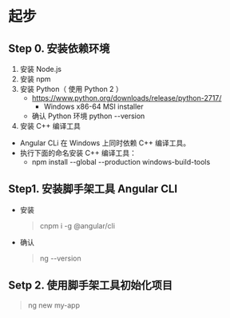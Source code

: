 # 起步
## Step 0. 安装依赖环境

1. 安装 Node.js
2. 安装 npm
3. 安装 Python（ 使用 Python 2 ）
   - https://www.python.org/downloads/release/python-2717/
     - Windows x86-64 MSI installer
   - 确认 Python 环境 python --version
4. 安装 C++ 编译工具
- Angular CLi 在 Windows 上同时依赖 C++ 编译工具。
- 执行下面的命名安装 C++ 编译工具：
  - npm install --global --production windows-build-tools

## Step1. 安装脚手架工具 Angular CLI
- 安装
  > cnpm i -g @angular/cli
- 确认
  > ng --version

## Setp 2. 使用脚手架工具初始化项目
> ng new my-app

